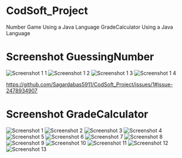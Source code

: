 # CodSoft_Project
Number Game Using a Java Language
GradeCalculator Using a Java Language

# Screenshot GuessingNumber

![Screenshot 1 1](https://github.com/user-attachments/assets/98098ef4-a719-48da-b872-ac3d15d20ee3)
![Screenshot 1 2](https://github.com/user-attachments/assets/85c6939f-3ce6-4129-a4f2-7c774535eeaf)
![Screenshot 1 3](https://github.com/user-attachments/assets/4a00efc6-43cb-4940-a19d-7722119ab2fd)
![Screenshot 1 4](https://github.com/user-attachments/assets/6ceb6e25-c304-409d-b127-bc707b08e2ee)

https://github.com/Sagardabas5911/CodSoft_Project/issues/1#issue-2478934907

# Screenshot GradeCalculator 

![Screenshot 1](https://github.com/user-attachments/assets/c306044c-0b37-4f7f-9fc0-2a4491821a65)
![Screenshot 2](https://github.com/user-attachments/assets/c0875509-de61-4259-ae9b-be492e803996)
![Screenshot 3](https://github.com/user-attachments/assets/d53ef94b-6259-45eb-b1be-83a6feb3ea3b)
![Screenshot 4](https://github.com/user-attachments/assets/39f0cbd3-69c8-402e-bd95-ee34932eaafc)
![Screenshot 5](https://github.com/user-attachments/assets/9c8e257d-d9c9-422f-9a5b-7fa2159b281b)
![Screenshot 6](https://github.com/user-attachments/assets/e1f7a59b-20d7-492c-bf12-4b6ae3527ba7)
![Screenshot 7](https://github.com/user-attachments/assets/cface2f3-badb-40ce-921b-06fa5cee4fbc)
![Screenshot 8](https://github.com/user-attachments/assets/71918da2-bb3e-4f0c-adda-256c00ee6b4a)
![Screenshot 9](https://github.com/user-attachments/assets/e5523313-b806-4844-9b5d-f0ecff4ef720)
![Screenshot 10](https://github.com/user-attachments/assets/e3196379-02a8-465a-ba87-80c1a27b5fc4)
![Screenshot 11](https://github.com/user-attachments/assets/dc210dce-eb0a-4234-afa4-81d796e28616)
![Screenshot 12](https://github.com/user-attachments/assets/d7370ced-e442-440d-af81-650fc6d5135d)
![Screenshot 13](https://github.com/user-attachments/assets/9c4fc643-17aa-4239-813c-14596f84a895)


